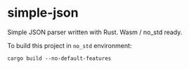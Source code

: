 # simple-json
Simple JSON parser written with Rust. Wasm / no_std ready.

To build this project in `no_std` environment:

```
cargo build --no-default-features
```
